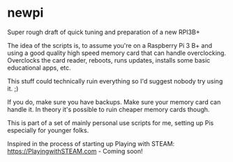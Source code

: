 # newpi
Super rough draft of quick tuning and preparation of a new RPI3B+

The idea of the scripts is, to assume you're on a Raspberry Pi 3 B+ and using a good quality high speed memory card that can handle overclocking.
Overclocks the card reader, reboots, runs updates, installs some basic educational apps, etc.

This stuff could technically ruin everything so I'd suggest nobody try using it. ;)

If you do, make sure you have backups. Make sure your memory card can handle it. In theory it's possible to ruin cheaper memory cards though.

This is part of a set of mainly personal use scripts for me, setting up Pis especially for younger folks.

Inspired in the process of starting up Playing with STEAM:
https://PlayingwithSTEAM.com - Coming soon!
